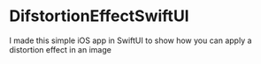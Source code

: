 # DifstortionEffectSwiftUI
I made this simple iOS app in SwiftUI to show how you can apply a distortion effect in an image
